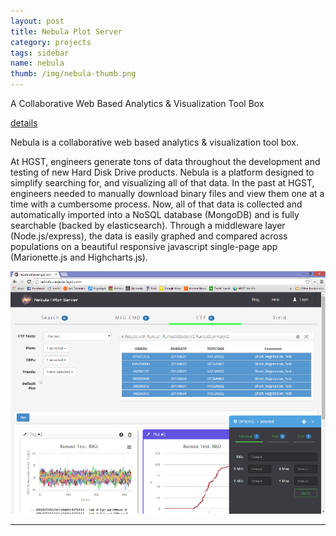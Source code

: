 ```yaml
---
layout: post
title: Nebula Plot Server 
category: projects
tags: sidebar
name: nebula
thumb: /img/nebula-thumb.png
---
```


A Collaborative Web Based Analytics & Visualization Tool Box

[details][details]
<!-- truncate_here -->

Nebula is a collaborative web based analytics & visualization tool box.

At HGST, engineers generate tons of data throughout the development and testing of new Hard Disk Drive products.  Nebula is a platform designed to simplify searching for, and visualizing all of that data.  In the past at HGST, engineers needed to manually download binary files and view them one at a time with a cumbersome process.  Now, all of that data is collected and automatically imported into a NoSQL database (MongoDB) and is fully searchable (backed by elasticsearch).  Through a middleware layer (Node.js/express), the data is easily graphed and compared across populations on a beautiful responsive javascript single-page app (Marionette.js and Highcharts.js).

![Nebula](/img/nebula.png "Nebula")

- - -



[details]: /projects/nebula